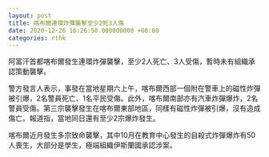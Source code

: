 ```yaml
---
layout: post
title: 喀布爾連環炸彈襲擊至少2死3人傷
date: 2020-12-26 16:26:50.000000000 +08:00
categories: rthk
---
```


阿富汗首都喀布爾發生連環炸彈襲擊，至少2人死亡、3人受傷，暫時未有組織承認策動襲擊。

警方發言人表示，事發在當地星期六上午，喀布爾西部一個附在警車上的磁性炸彈被引爆，2名警員死亡、1名平民受傷。此外，喀布爾南部亦有汽車炸彈爆炸，2名警員受傷。第三宗襲擊發生在喀布爾東部地區，同樣有磁性炸彈被引爆，沒有造成傷亡。報道指，當地同日還有至少2宗爆炸發生。

喀布爾近月發生多宗致命襲擊，其中10月在教育中心發生的自殺式炸彈爆炸有50人喪生，大部分是學生，極端組織伊斯蘭國承認涉案。
